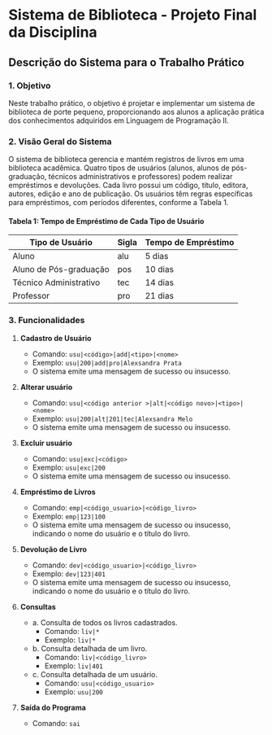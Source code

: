 # Sistema de Biblioteca - Projeto Final da Disciplina

## Descrição do Sistema para o Trabalho Prático

### 1. Objetivo
Neste trabalho prático, o objetivo é projetar e implementar um sistema de biblioteca de porte pequeno, proporcionando aos alunos a aplicação prática dos conhecimentos adquiridos em Linguagem de Programação II.

### 2. Visão Geral do Sistema
O sistema de biblioteca gerencia e mantém registros de livros em uma biblioteca acadêmica. Quatro tipos de usuários (alunos, alunos de pós-graduação, técnicos administrativos e professores) podem realizar empréstimos e devoluções. Cada livro possui um código, título, editora, autores, edição e ano de publicação. Os usuários têm regras específicas para empréstimos, com períodos diferentes, conforme a Tabela 1.

#### Tabela 1: Tempo de Empréstimo de Cada Tipo de Usuário

| Tipo de Usuário          | Sigla | Tempo de Empréstimo |
|--------------------------|-------|----------------------|
| Aluno                    | alu   | 5 dias               |
| Aluno de Pós-graduação   | pos   | 10 dias              |
| Técnico Administrativo   | tec   | 14 dias              |
| Professor                | pro   | 21 dias              |

### 3. Funcionalidades
1. **Cadastro de Usuário**
   - Comando: `usu|<código>|add|<tipo>|<nome>`
   - Exemplo: `usu|200|add|pro|Alexsandra Prata`
   - O sistema emite uma mensagem de sucesso ou insucesso.

2. **Alterar usuário**
   - Comando: `usu|<código anterior >|alt|<código novo>|<tipo>|<nome>`
   - Exemplo: `usu|200|alt|201|tec|Alexsandra Melo`
   - O sistema emite uma mensagem de sucesso ou insucesso.   

3. **Excluir usuário**
   - Comando: `usu|exc|<código>`
   - Exemplo: `usu|exc|200`
   - O sistema emite uma mensagem de sucesso ou insucesso.   

4. **Empréstimo de Livros**
   - Comando: `emp|<código_usuario>|<código_livro>`
   - Exemplo: `emp|123|100`
   - O sistema emite uma mensagem de sucesso ou insucesso, indicando o nome do usuário e o título do livro.

5. **Devolução de Livro**
   - Comando: `dev|<código_usuario>|<código_livro>`
   - Exemplo: `dev|123|401`
   - O sistema emite uma mensagem de sucesso ou insucesso, indicando o nome do usuário e o título do livro.

4. **Consultas**
   - a. Consulta de todos os livros cadastrados.
      - Comando: `liv|*`
      - Exemplo: `liv|*`
   - b. Consulta detalhada de um livro.
      - Comando: `liv|<código_livro>`
      - Exemplo: `liv|401`
   - c. Consulta detalhada de um usuário.
      - Comando: `usu|<código_usuario>`
      - Exemplo: `usu|200`

6. **Saída do Programa**
   - Comando: `sai`
